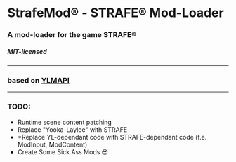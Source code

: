 # StrafeMod® - STRAFE® Mod-Loader
### A mod-loader for the game STRAFE®
##### MIT-licensed

----

### based on [YLMAPI](https://github.com/YLMAPI/YLMAPI)

----

### TODO: 
* Runtime scene content patching
* Replace "Yooka-Laylee" with STRAFE
* *Replace YL-dependant code with STRAFE-dependant code (f.e. ModInput, ModContent)
* Create Some Sick Ass Mods 😎
